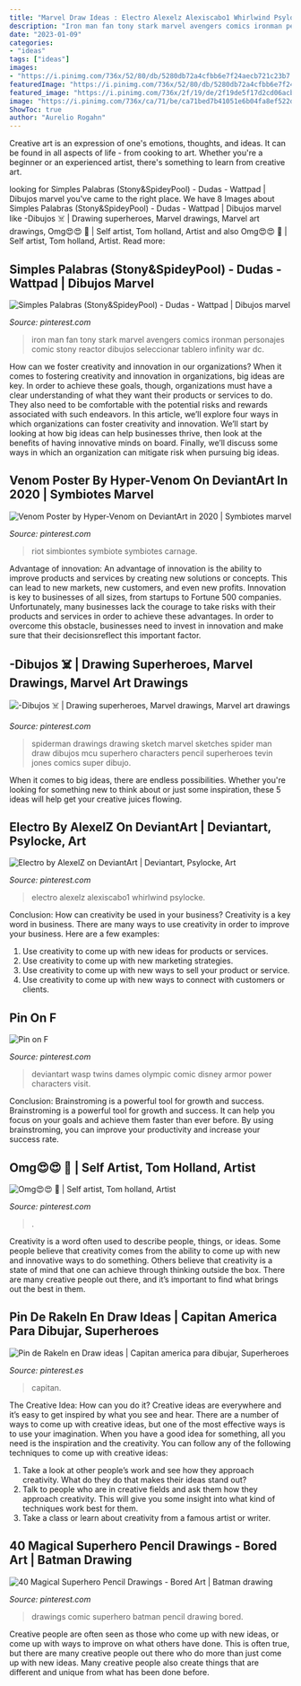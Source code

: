 ```yaml
---
title: "Marvel Draw Ideas : Electro Alexelz Alexiscabo1 Whirlwind Psylocke"
description: "Iron man fan tony stark marvel avengers comics ironman personajes comic stony reactor dibujos seleccionar tablero infinity war dc"
date: "2023-01-09"
categories:
- "ideas"
tags: ["ideas"]
images:
- "https://i.pinimg.com/736x/52/80/db/5280db72a4cfbb6e7f24aecb721c23b7.jpg"
featuredImage: "https://i.pinimg.com/736x/52/80/db/5280db72a4cfbb6e7f24aecb721c23b7.jpg"
featured_image: "https://i.pinimg.com/736x/2f/19/de/2f19de5f17d2cd06acbefad141ac38cf.jpg"
image: "https://i.pinimg.com/736x/ca/71/be/ca71bed7b41051e6b04fa8ef522d5c49.jpg"
ShowToc: true
author: "Aurelio Rogahn"
---
```



Creative art is an expression of one's emotions, thoughts, and ideas. It can be found in all aspects of life - from cooking to art. Whether you're a beginner or an experienced artist, there's something to learn from creative art.

	

		
looking for Simples Palabras (Stony&amp;SpideyPool) - Dudas - Wattpad | Dibujos marvel you've came to the right place. We have 8 Images about Simples Palabras (Stony&amp;SpideyPool) - Dudas - Wattpad | Dibujos marvel like -Dibujos ☠️ | Drawing superheroes, Marvel drawings, Marvel art drawings, Omg😍😍 📸 | Self artist, Tom holland, Artist and also Omg😍😍 📸 | Self artist, Tom holland, Artist. Read more:
		
    
## Simples Palabras (Stony&amp;SpideyPool) - Dudas - Wattpad | Dibujos Marvel

<img loading=lazy src="https://i.pinimg.com/736x/81/bf/73/81bf7319262c862fc6d3feb6ff700655.jpg" onerror="this.onerror=null;this.src='https://tse3.mm.bing.net/th?id=OIP.We_Rbc8hDsYUnsrPMoHLywHaJm&amp;pid=15.1';" alt="Simples Palabras (Stony&amp;SpideyPool) - Dudas - Wattpad | Dibujos marvel">

_Source: pinterest.com_

>iron man fan tony stark marvel avengers comics ironman personajes comic stony reactor dibujos seleccionar tablero infinity war dc. 

	

How can we foster creativity and innovation in our organizations?
When it comes to fostering creativity and innovation in organizations, big ideas are key. In order to achieve these goals, though, organizations must have a clear understanding of what they want their products or services to do. They also need to be comfortable with the potential risks and rewards associated with such endeavors.
In this article, we’ll explore four ways in which organizations can foster creativity and innovation. We’ll start by looking at how big ideas can help businesses thrive, then look at the benefits of having innovative minds on board. Finally, we’ll discuss some ways in which an organization can mitigate risk when pursuing big ideas.

    
## Venom Poster By Hyper-Venom On DeviantArt In 2020 | Symbiotes Marvel

<img loading=lazy src="https://i.pinimg.com/736x/2f/19/de/2f19de5f17d2cd06acbefad141ac38cf.jpg" onerror="this.onerror=null;this.src='https://tse4.mm.bing.net/th?id=OIP.Hob5Xy5kj46tH3erCpTLIgHaK-&amp;pid=15.1';" alt="Venom Poster by Hyper-Venom on DeviantArt in 2020 | Symbiotes marvel">

_Source: pinterest.com_

>riot simbiontes symbiote symbiotes carnage. 

	

Advantage of innovation:
An advantage of innovation is the ability to improve products and services by creating new solutions or concepts. This can lead to new markets, new customers, and even new profits. Innovation is key to businesses of all sizes, from startups to Fortune 500 companies. Unfortunately, many businesses lack the courage to take risks with their products and services in order to achieve these advantages. In order to overcome this obstacle, businesses need to invest in innovation and make sure that their decisionsreflect this important factor.

    
## -Dibujos ☠️ | Drawing Superheroes, Marvel Drawings, Marvel Art Drawings

<img loading=lazy src="https://i.pinimg.com/736x/52/80/db/5280db72a4cfbb6e7f24aecb721c23b7.jpg" onerror="this.onerror=null;this.src='https://tse3.mm.bing.net/th?id=OIP.tCpcGy8VhMNZC8bakC959QHaIx&amp;pid=15.1';" alt="-Dibujos ☠️ | Drawing superheroes, Marvel drawings, Marvel art drawings">

_Source: pinterest.com_

>spiderman drawings drawing sketch marvel sketches spider man draw dibujos mcu superhero characters pencil superheroes tevin jones comics super dibujo. 

	

When it comes to big ideas, there are endless possibilities. Whether you're looking for something new to think about or just some inspiration, these 5 ideas will help get your creative juices flowing.

    
## Electro By AlexelZ On DeviantArt | Deviantart, Psylocke, Art

<img loading=lazy src="https://i.pinimg.com/736x/0f/75/b3/0f75b3581dcf25365bb346498b9c4e77.jpg" onerror="this.onerror=null;this.src='https://tse1.mm.bing.net/th?id=OIP.SmLHBLLJtBe_qeI6pVl0VwHaMW&amp;pid=15.1';" alt="Electro by AlexelZ on DeviantArt | Deviantart, Psylocke, Art">

_Source: pinterest.com_

>electro alexelz alexiscabo1 whirlwind psylocke. 

	

Conclusion: How can creativity be used in your business?
Creativity is a key word in business. There are many ways to use creativity in order to improve your business. Here are a few examples:
1. Use creativity to come up with new ideas for products or services.
2. Use creativity to come up with new marketing strategies.
3. Use creativity to come up with new ways to sell your product or service.
4. Use creativity to come up with new ways to connect with customers or clients.

    
## Pin On F

<img loading=lazy src="https://i.pinimg.com/736x/d2/8b/10/d28b10669a92c33d0e5322363f845006.jpg" onerror="this.onerror=null;this.src='https://tse1.mm.bing.net/th?id=OIP.aF9bLV1Gk92a0Z3xz8of9AHaKo&amp;pid=15.1';" alt="Pin on F">

_Source: pinterest.com_

>deviantart wasp twins dames olympic comic disney armor power characters visit. 

	

Conclusion: Brainstroming is a powerful tool for growth and success.
Brainstroming is a powerful tool for growth and success. It can help you focus on your goals and achieve them faster than ever before. By using brainstroming, you can improve your productivity and increase your success rate.

    
## Omg😍😍 📸 | Self Artist, Tom Holland, Artist

<img loading=lazy src="https://i.pinimg.com/736x/ca/71/be/ca71bed7b41051e6b04fa8ef522d5c49.jpg" onerror="this.onerror=null;this.src='https://tse1.mm.bing.net/th?id=OIP.-5FjkF4iL1e7MDFpgQ4SfQHaHa&amp;pid=15.1';" alt="Omg😍😍 📸 | Self artist, Tom holland, Artist">

_Source: pinterest.com_

>. 

	

Creativity is a word often used to describe people, things, or ideas. Some people believe that creativity comes from the ability to come up with new and innovative ways to do something. Others believe that creativity is a state of mind that one can achieve through thinking outside the box. There are many creative people out there, and it’s important to find what brings out the best in them.

    
## Pin De Rakeln En Draw Ideas | Capitan America Para Dibujar, Superheroes

<img loading=lazy src="https://i.pinimg.com/736x/b8/3a/0a/b83a0af5e405b1f919fdebc4d8de9e10.jpg" onerror="this.onerror=null;this.src='https://tse1.mm.bing.net/th?id=OIP.2TygH4IE-ULRypHsmwIzEAHaLc&amp;pid=15.1';" alt="Pin de Rakeln en Draw ideas | Capitan america para dibujar, Superheroes">

_Source: pinterest.es_

>capitan. 

	

The Creative Idea: How can you do it?
Creative ideas are everywhere and it’s easy to get inspired by what you see and hear. There are a number of ways to come up with creative ideas, but one of the most effective ways is to use your imagination. When you have a good idea for something, all you need is the inspiration and the creativity. You can follow any of the following techniques to come up with creative ideas:
1. Take a look at other people’s work and see how they approach creativity. What do they do that makes their ideas stand out?
2. Talk to people who are in creative fields and ask them how they approach creativity. This will give you some insight into what kind of techniques work best for them.
3. Take a class or learn about creativity from a famous artist or writer.

    
## 40 Magical Superhero Pencil Drawings - Bored Art | Batman Drawing

<img loading=lazy src="https://i.pinimg.com/736x/2a/73/ba/2a73ba29f898c0cc45c78f2e13525fd0.jpg" onerror="this.onerror=null;this.src='https://tse2.mm.bing.net/th?id=OIP.vpjpviFzxvCAIuts0G2jtAHaLf&amp;pid=15.1';" alt="40 Magical Superhero Pencil Drawings - Bored Art | Batman drawing">

_Source: pinterest.com_

>drawings comic superhero batman pencil drawing bored. 

	

Creative people are often seen as those who come up with new ideas, or come up with ways to improve on what others have done. This is often true, but there are many creative people out there who do more than just come up with new ideas. Many creative people also create things that are different and unique from what has been done before.

